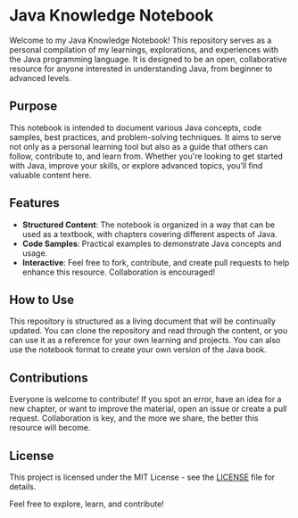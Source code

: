 # Java Knowledge Notebook

Welcome to my Java Knowledge Notebook! This repository serves as a personal compilation of my learnings, explorations, and experiences with the Java programming language. It is designed to be an open, collaborative resource for anyone interested in understanding Java, from beginner to advanced levels.

## Purpose
This notebook is intended to document various Java concepts, code samples, best practices, and problem-solving techniques. It aims to serve not only as a personal learning tool but also as a guide that others can follow, contribute to, and learn from. Whether you're looking to get started with Java, improve your skills, or explore advanced topics, you’ll find valuable content here.

## Features
- **Structured Content**: The notebook is organized in a way that can be used as a textbook, with chapters covering different aspects of Java.
- **Code Samples**: Practical examples to demonstrate Java concepts and usage.
- **Interactive**: Feel free to fork, contribute, and create pull requests to help enhance this resource. Collaboration is encouraged!

## How to Use
This repository is structured as a living document that will be continually updated. You can clone the repository and read through the content, or you can use it as a reference for your own learning and projects. You can also use the notebook format to create your own version of the Java book.

## Contributions
Everyone is welcome to contribute! If you spot an error, have an idea for a new chapter, or want to improve the material, open an issue or create a pull request. Collaboration is key, and the more we share, the better this resource will become.

## License
This project is licensed under the MIT License - see the [LICENSE](LICENSE) file for details.

Feel free to explore, learn, and contribute!
